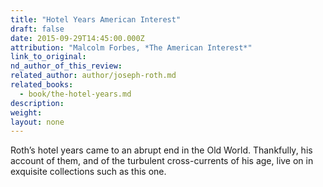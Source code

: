 ```yaml
---
title: "Hotel Years American Interest"
draft: false
date: 2015-09-29T14:45:00.000Z
attribution: "Malcolm Forbes, *The American Interest*"
link_to_original:
nd_author_of_this_review:
related_author: author/joseph-roth.md
related_books:
  - book/the-hotel-years.md
description:
weight:
layout: none
---
```

Roth’s hotel years came to an abrupt end in the Old World. Thankfully, his account of them, and of the turbulent cross-currents of his age, live on in exquisite collections such as this one.

